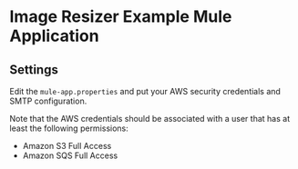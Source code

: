 # Image Resizer Example Mule Application

## Settings

Edit the `mule-app.properties` and put your AWS security credentials and SMTP configuration.

Note that the AWS credentials should be associated with a user that has at least the following permissions:

- Amazon S3 Full Access
- Amazon SQS Full Access

